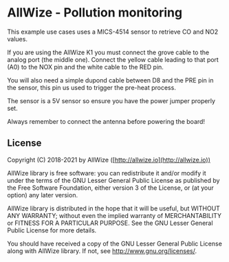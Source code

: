 # AllWize - Pollution monitoring

This example use cases uses a MICS-4514 sensor to retrieve CO and NO2 values.

If you are using the AllWize K1 you must connect the grove cable to the analog
port (the middle one). Connect the yellow cable leading to that port (A0) to the NOX pin
and the white cable to the RED pin.

You will also need a simple dupond cable between D8 and the PRE pin in the sensor,
this pin us used to trigger the pre-heat process.

The sensor is a 5V sensor so ensure you have the power jumper properly set.

Always remember to connect the antenna before powering the board!

## License

Copyright (C) 2018-2021 by AllWize ([http://allwize.io](http://allwize.io))

AllWize library is free software: you can redistribute it and/or modify
it under the terms of the GNU Lesser General Public License as published by
the Free Software Foundation, either version 3 of the License, or
(at your option) any later version.

AllWize library is distributed in the hope that it will be useful,
but WITHOUT ANY WARRANTY; without even the implied warranty of
MERCHANTABILITY or FITNESS FOR A PARTICULAR PURPOSE.  See the
GNU Lesser General Public License for more details.

You should have received a copy of the GNU Lesser General Public License
along with AllWize library.  If not, see <http://www.gnu.org/licenses/>.
